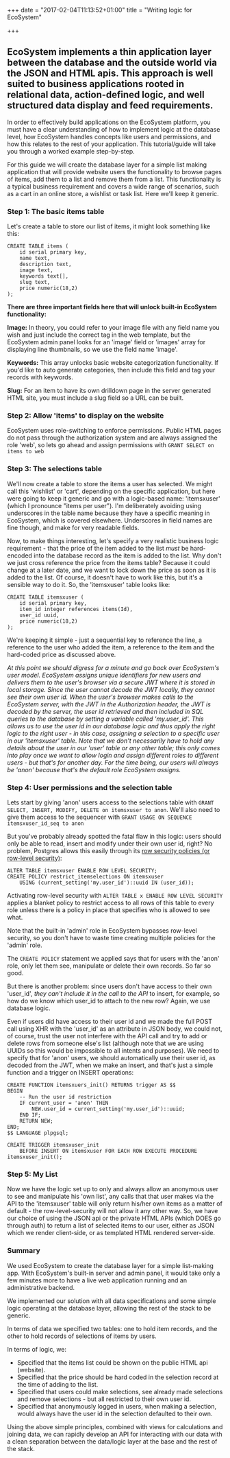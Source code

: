 +++
date = "2017-02-04T11:13:52+01:00"
title = "Writing logic for EcoSystem"

+++

## EcoSystem implements a thin application layer between the database and the outside world via the JSON and HTML apis.  This approach is well suited to business applications rooted in relational data, action-defined logic, and well structured data display and feed requirements. ##

In order to effectively build applications on the EcoSystem platform, you must have a clear understanding of how to implement logic at the database level, how EcoSystem handles concepts like users and permissions, and how this relates to the rest of your application.  This tutorial/guide will take you through a worked example step-by-step.

For this guide we will create the database layer for a simple list making application that will provide website users the functionality to browse pages of items, add them to a list and remove them from a list.  This functionality is a typical business requirement and covers a wide range of scenarios, such as a cart in an online store, a wishlist or task list.  Here we'll keep it generic.

### Step 1: The basic items table ###

Let's create a table to store our list of items, it might look something like this:

```
CREATE TABLE items (
	id serial primary key,
	name text,
	description text,
	image text,
	keywords text[],
	slug text,
	price numeric(18,2)
);
```

**There are three important fields here that will unlock built-in EcoSystem functionality:**

**Image:** In theory, you could refer to your image file with any field name you wish and just include the correct tag in the web template, but the EcoSystem admin panel looks for an 'image' field or 'images' array for displaying line thumbnails, so we use the field name 'image'.

**Keywords:** This array unlocks basic website categorization functionality.  If you'd like to auto generate categories, then include this field and tag your records with keywords.

**Slug:** For an item to have its own drilldown page in the server generated HTML site, you must include a slug field so a URL can be built.

### Step 2:  Allow 'items' to display on the website ###

EcoSystem uses role-switching to enforce permissions.  Public HTML pages do not pass through the authorization system and are always assigned the role 'web', so lets go ahead and assign permissions with `GRANT SELECT on items to web`

### Step 3: The selections table

We'll now create a table to store the items a user has selected.  We might call this 'wishlist' or 'cart', depending on the specific application, but here were going to keep it generic and go with a logic-based name: 'itemsxuser' (which I pronounce "items per user").  I'm deliberately avoiding using underscores in the table name because they have a specific meaning in EcoSystem, which is covered elsewhere.  Underscores in field names are fine though, and make for very readable fields.

Now, to make things interesting, let's specify a very realistic business logic requirement - that the price of the item added to the list *must* be hard-encoded into the database record as the item is added to the list.  Why don't we just cross reference the price from the items table? Because it could change at a later date, and we want to lock down the price as soon as it is added to the list.  Of course, it doesn't have to work like this, but it's a sensible way to do it.  So, the 'itemsxuser' table looks like:

```
CREATE TABLE itemsxuser (
	id serial primary key,	
	item_id integer references items(Id),
	user_id uuid,
	price numeric(18,2)
);
```

We're keeping it simple - just a sequential key to reference the line, a reference to the user who added the item, a reference to the item and the hard-coded price as discussed above.

*At this point we should digress for a minute and go back over EcoSystem's user model.  EcoSystem assigns unique identifiers for new users and delivers them to the user's browser via a secure JWT where it is stored in local storage.  Since the user cannot decode the JWT locally, they cannot see their own user id.  When the user's browser makes calls to the EcoSystem server, with the JWT in the Authorization header, the JWT is decoded by the server, the user id retrieved and then included in SQL queries to the database by setting a variable called 'my.user_id'.  This allows us to use the user id in our database logic and thus apply the right logic to the right user - in this case, assigning a selection to a specific user in our 'itemsxuser' table.  Note that we don't necessarily have to hold any details about the user in our 'user' table or any other table; this only comes into play once we want to allow login and assign different roles to different users - but that's for another day.  For the time being, our users will always be 'anon' because that's the default role EcoSystem assigns.*

### Step 4: User permissions and the selection table ###

Lets start by giving 'anon' users access to the selections table with `GRANT SELECT, INSERT, MODIFY, DELETE on itemsxuser to anon`.  We'll also need to give them access to the sequencer with `GRANT USAGE ON SEQUENCE itemsxuser_id_seq to anon`

But you've probably already spotted the fatal flaw in this logic: users should only be able to read, insert and modify under their own user id, right?  No problem, Postgres allows this easily through its [row security policies (or row-level security)](https://www.postgresql.org/docs/9.5/static/ddl-rowsecurity.html):

```
ALTER TABLE itemsxuser ENABLE ROW LEVEL SECURITY;
CREATE POLICY restrict_itemselections ON itemsxuser
	USING (current_setting('my.user_id')::uuid IN (user_id));
```

Activating row-level security with `ALTER TABLE x ENABLE ROW LEVEL SECURITY` applies a blanket policy to restrict access to all rows of this table to every role unless there is a policy in place that specifies who is allowed to see what.

Note that the built-in 'admin' role in EcoSystem bypasses row-level security, so you don't have to waste time creating multiple policies for the 'admin' role.

The `CREATE POLICY` statement we applied says that for users with the 'anon' role, only let them see, manipulate or delete their own records.  So far so good.

But there is another problem: since users don't have access to their own 'user_id', *they can't include it in the call to the API* to insert, for example, so how do we know which user_id to attach to the new row? Again, we use database logic.

Even if users did have access to their user id and we made the full POST call using XHR with the 'user_id' as an attribute in JSON body, we could not, of course, trust the user not interfere with the API call and try to add or delete rows from someone else's list (although note that we are using UUIDs so this would be impossible to all intents and purposes).  We need to specify that for 'anon' users, we should automatically use their user id, as decoded from the JWT, when we make an insert, and that's just a simple function and a trigger on INSERT operations:

```
CREATE FUNCTION itemsxuers_init() RETURNS trigger AS $$
BEGIN
    -- Run the user id restriction
    IF current_user = 'anon' THEN
        NEW.user_id = current_setting('my.user_id')::uuid;
    END IF;
    RETURN NEW;
END;
$$ LANGUAGE plpgsql;

CREATE TRIGGER itemsxuser_init
    BEFORE INSERT ON itemsxuser FOR EACH ROW EXECUTE PROCEDURE itemsxuser_init();
```

### Step 5: My List ###

Now we have the logic set up to only and always allow an anonymous user to see and manipulate his 'own list', any calls that that user makes via the API to the 'itemsxuser' table will only return his/her own items as a matter of default - the row-level-security will not allow it any other way.  So, we have our choice of using the JSON api or the private HTML APIs (which DOES go through auth) to return a list of selected items to our user, either as JSON which we render client-side, or as templated HTML rendered server-side.

### Summary ###

We used EcoSystem to create the database layer for a simple list-making app.  With EcoSystem's built-in server and admin panel, it would take only a few minutes more to have a live web application running and an administrative backend.

We implemented our solution with all data specifications and some simple logic operating at the database layer, allowing the rest of the stack to be generic.

In terms of data we specified two tables: one to hold item records, and the other to hold records of selections of items by users.

In terms of logic, we:

- Specified that the items list could be shown on the public HTML api (website).
- Specified that the price should be hard coded in the selection record at the time of adding to the list.
- Specified that users could make selections, see already made selections and remove selections - but all restricted to their own user id.
- Specified that anonymously logged in users, when making a selection, would always have the user id in the selection defaulted to their own.

Using the above simple principles, combined with views for calculations and joining data, we can rapidly develop an API for interacting with our data with a clean separation between the data/logic layer at the base and the rest of the stack.


